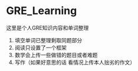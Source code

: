 # GRE_Learning
这里是个人GRE知识内容和单词整理

1. 填空单词已整理剩取同题部分
2. 阅读只设置了一个框架 
3. 数学会上传一些做错的题目或者难题
4. 写作（如果好意思的话 看情况上传本人拙劣的作文）